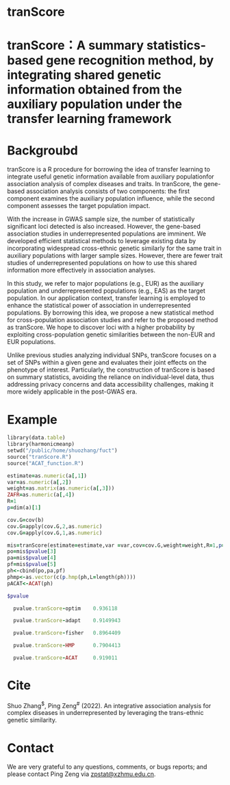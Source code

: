 # tranScore

# tranScore：A summary statistics-based gene recognition method, by integrating shared genetic information obtained from the auxiliary population under the transfer learning framework


# Backgroubd
tranScore is a R procedure for borrowing the idea of transfer learning to integrate useful genetic information available from auxiliary populationfor association analysis of complex diseases and traits. 
In tranScore, the gene-based association analysis consists of two components: the first component examines the auxiliary population influence, while the second component assesses the target population impact.

With the increase in GWAS sample size, the number of statistically significant loci detected is also increased. However, the gene-based association studies in underrepresented populations are imminent. We developed efficient statistical methods to leverage existing data by incorporating widespread cross-ethnic genetic similarly for the same trait in auxiliary populations with larger sample sizes. However, there are fewer trait studies of underrepresented populations on how to use this shared information more effectively in association analyses.

In this study, we refer to major populations (e.g., EUR) as the auxiliary population and underrepresented populations (e.g., EAS) as the target population. In our application context, transfer learning is employed to enhance the statistical power of association in underrepresented populations. By borrowing this idea, we propose a new statistical method for cross-population association studies and refer to the proposed method as tranScore. We hope to discover loci with a higher probability by exploiting cross-population genetic similarities between the non-EUR and EUR populations.

Unlike previous studies analyzing individual SNPs, tranScore focuses on a set of SNPs within a given gene and evaluates their joint effects on the phenotype of interest. Particularly, the construction of tranScore is based on summary statistics, avoiding the reliance on individual-level data, thus addressing privacy concerns and data accessibility challenges, making it more widely applicable in the post-GWAS era.

# Example
```ruby
library(data.table)
library(harmonicmeanp)
setwd("/public/home/shuozhang/fuct")
source("tranScore.R")
source("ACAT_function.R")

estimate=as.numeric(a[,1])
var=as.numeric(a[,2])
weight=as.matrix(as.numeric(a[,3]))
ZAFR=as.numeric(a[,4])
R=1
p=dim(a)[1]

cov.G=cov(b)
cov.G=apply(cov.G,2,as.numeric)
cov.G=apply(cov.G,1,as.numeric)

mis=tranScore(estimate=estimate,var =var,cov=cov.G,weight=weight,R=1,p=p,regularization=FALSE)
po=mis$pvalue[3]
pa=mis$pvalue[4]
pf=mis$pvalue[5]
ph<-cbind(po,pa,pf)
phmp<-as.vector(c(p.hmp(ph,L=length(ph))))
pACAT<-ACAT(ph)

$pvalue

  pvalue.tranScore-optim    0.936118 

  pvalue.tranScore-adapt    0.9149943

  pvalue.tranScore-fisher   0.8964409

  pvalue.tranScore-HMP      0.7904413

  pvalue.tranScore-ACAT     0.919011                        
```
  
# Cite
Shuo Zhang<sup>$</sup>, Ping Zeng<sup>#</sup> (2022). An integrative association analysis for complex diseases in underrepresented by leveraging the trans-ethnic genetic similarity.

# Contact
We are very grateful to any questions, comments, or bugs reports; and please contact Ping Zeng via zpstat@xzhmu.edu.cn.
